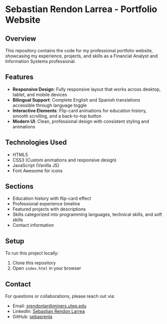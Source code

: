 # Sebastian Rendon Larrea - Portfolio Website

## Overview
This repository contains the code for my professional portfolio website, showcasing my experience, projects, and skills as a Financial Analyst and Information Systems professional.

## Features
- **Responsive Design**: Fully responsive layout that works across desktop, tablet, and mobile devices
- **Bilingual Support**: Complete English and Spanish translations accessible through language toggle
- **Interactive Elements**: Flip-card animations for education history, smooth scrolling, and a back-to-top button
- **Modern UI**: Clean, professional design with consistent styling and animations

## Technologies Used
- HTML5
- CSS3 (Custom animations and responsive design)
- JavaScript (Vanilla JS)
- Font Awesome for icons

## Sections
- Education history with flip-card effect
- Professional experience timeline
- Featured projects with descriptions
- Skills categorized into programming languages, technical skills, and soft skills
- Contact information

## Setup
To run this project locally:
1. Clone this repository
2. Open `index.html` in your browser

## Contact
For questions or collaborations, please reach out via:
- Email: srendonlar@miners.utep.edu
- LinkedIn: [Sebastian Rendon Larrea](https://www.linkedin.com/in/sebastian-rendon-larrea)
- GitHub: [sebasrenla](https://github.com/sebasrenla)

